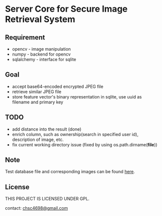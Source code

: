 Server Core for Secure Image Retrieval System
=============================================

Requirement
-----------

* opencv - image manipulation
* numpy - backend for opencv
* sqlalchemy - interface for sqlite


Goal
----

* accept base64-encoded encrypted JPEG file
* retrieve similar JPEG file
* store feature vector's binary representation in sqlite, use uuid as filename and primary key


TODO
----

* add distance into the result (done)
* enrich column, such as ownership(search in specified user id), description of image, etc.
* fix current working directory issue (fixed by using os.path.dirname(__file__))


Note
----

Test database file and corresponding images can be found [here](https://www.dropbox.com/s/wts4yeiccsj9ro7/ServerCore.7z).


License
-------

THIS PROJECT IS LICENSED UNDER GPL.


contact: chsc4698@gmail.com

